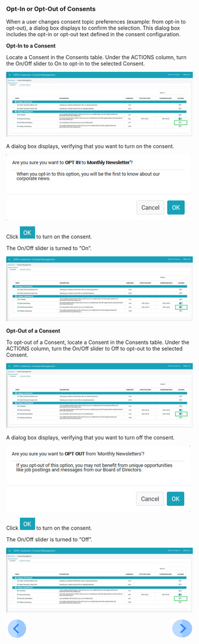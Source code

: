 ### Opt-In or Opt-Out of Consents

When a user changes consent topic preferences (example: from opt-in to opt-out), a dialog box displays to confirm the selection. This dialog box includes the opt-in or opt-out text defined in the consent configuration.

**Opt-In to a Consent**

Locate a Consent in the Consents table. Under the ACTIONS column, turn the On/Off slider to On to opt-in to the selected Consent.

![image](../images/08_7_Consent_CustConsent_OptIn1.jpg)  

A dialog box displays, verifying that you want to turn on the consent.

![image](../images/08_7_Consent_CustConsent_OptIn2.jpg)                                   

Click ![image](../images/08_ICON_OK.png) to turn on the consent. 

The On/Off slider is turned to “On”.

![image](../images/08_7_Consent_CustConsent_OptIn4.jpg)  

**Opt-Out of a Consent**

To opt-out of a Consent, locate a Consent in the Consents table. Under the ACTIONS column, turn the On/Off slider to Off to opt-out to the selected Consent.

![image](../images/08_7_Consent_CustConsent_OptIn4.jpg)

A dialog box displays, verifying that you want to turn off the consent.

![image](../images/08_7_Consent_CustConsent_OptIn3.jpg) 

Click ![image](../images/08_ICON_OK.png) to turn on the consent. 

The On/Off slider is turned to “Off”.

![image](../images/08_7_Consent_CustConsent_OptIn1.jpg) 



[![Previous](../images/Previous.png)]( 05_02_Customer_Login.md)[<img align="right" width="60" height="54" src="../images/Next.png">](05_04_Customer_View_Consent_History.md)

